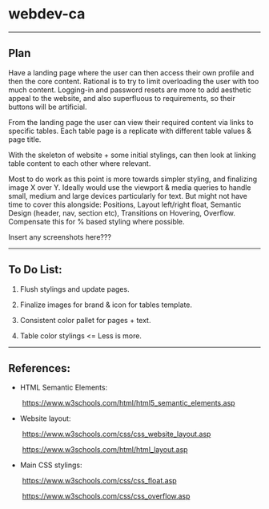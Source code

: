 # webdev-ca
------

## Plan

Have a landing page where the user can then access their own profile and then the core content. Rational is to try to limit overloading the user with too much content. Logging-in and password resets are more to add aesthetic appeal to the website, and also superfluous to requirements, so their buttons will be artificial.

From the landing page the user can view their required content via links to specific tables. Each table page is a replicate with different table values & page title.

With the skeleton of website + some initial stylings, can then look at linking table content to each other where relevant.

Most to do work as this point is more towards simpler styling, and finalizing image X over Y. Ideally would use the viewport & media queries to handle small, medium and large devices particularly for text. But might not have time to cover this alongside: Positions, Layout left/right float, Semantic Design (header, nav, section etc), Transitions on Hovering, Overflow. Compensate this for % based styling where possible.

Insert any screenshots here???

------



## To Do List:

1. Flush stylings and update pages.

2. Finalize images for brand & icon for tables template.

3. Consistent color pallet for pages + text.

4. Table color stylings <= Less is more.

   

------



## References:

- HTML Semantic Elements:

  ​	https://www.w3schools.com/html/html5_semantic_elements.asp

  

- Website layout:

  ​	https://www.w3schools.com/css/css_website_layout.asp

  ​	https://www.w3schools.com/html/html_layout.asp

  

- Main CSS stylings:

  ​	https://www.w3schools.com/css/css_float.asp

  ​	https://www.w3schools.com/css/css_overflow.asp

